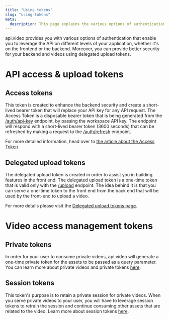```yaml
---
title: "Using tokens"
slug: "using-tokens"
meta:
  description: This page explains the various options of authentication using access tokens, refresh tokens, delegated upload tokens, private tokens, and session tokens.
---
```


api.video provides you with various options of authentication that enable you to leverage the API on different levels of your application, whether it's on the frontend or the backend. Moreover, you can provide better security for your backend and videos using delegated upload tokens.

# API access & upload tokens

## Access tokens

This token is created to enhance the backend security and create a short-lived bearer token that will replace your API key for any API request. The Access Token is a disposable bearer token that is being generated from the [/auth/api-key](/reference/api/Advanced-authentication#get-bearer-token) endpoint, by passing the workspace API key. The endpoint will respond with a short-lived bearer token (3600 seconds) that can be refreshed by making a request to the [/auth/refresh](/reference/api/Advanced-authentication#refresh-bearer-token) endpoint.  

For more detailed information, head over to [the article about the Access Token](/reference/disposable-bearer-token-authentication.md)

## Delegated upload tokens

The delegated upload token is created in order to assist you in building features in the front end. The delegated upload token is a one-time token that is valid only with the [/upload](https://docs.api.video/reference/post_upload) endpoint. The idea behind it is that you can serve a one-time token to the front end from the back end that will be used by the front-end to upload a video.

For more details please visit the [Delegated upload tokens page](https://docs.api.video/reference/upload-tokens).

# Video access management tokens

## Private tokens

In order for your user to consume private videos, api.video will generate a one-time private token for the assets to be passed as a query parameter. You can learn more about private videos and private tokens [here](https://docs.api.video/docs/private-videos).

## Session tokens

This token's purpose is to retain a private session for private videos. When you serve private videos to your user, you will have to leverage session tokens to retrain the session and continue consuming other assets that are related to the video. Learn more about session tokens [here](https://docs.api.video/docs/private-video-session-tokens).